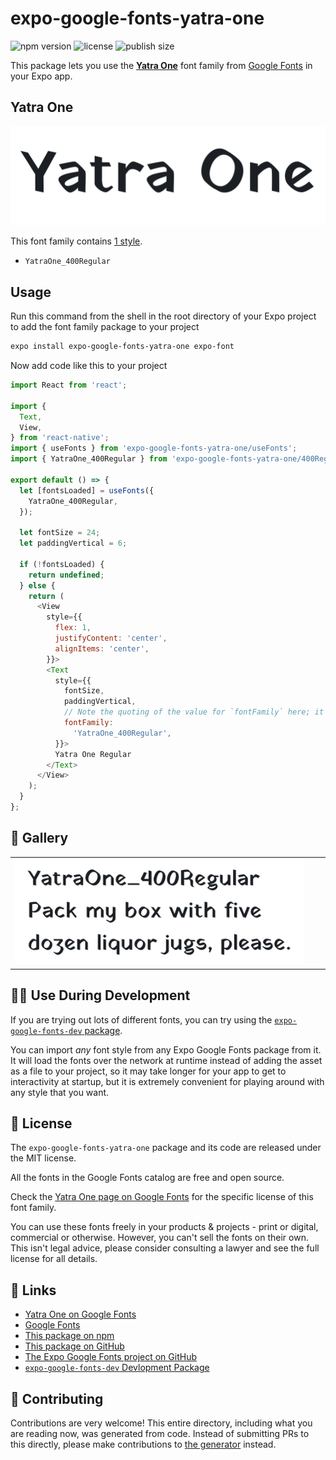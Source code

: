 # expo-google-fonts-yatra-one

![npm version](https://flat.badgen.net/npm/v/expo-google-fonts-yatra-one)
![license](https://flat.badgen.net/github/license/expo/google-fonts)
![publish size](https://flat.badgen.net/packagephobia/install/expo-google-fonts-yatra-one)

This package lets you use the [**Yatra One**](https://fonts.google.com/specimen/Yatra+One) font family from [Google Fonts](https://fonts.google.com/) in your Expo app.

## Yatra One

![Yatra One](./font-family.png)

This font family contains [1 style](#-gallery).

- `YatraOne_400Regular`

## Usage

Run this command from the shell in the root directory of your Expo project to add the font family package to your project
```sh
expo install expo-google-fonts-yatra-one expo-font
```

Now add code like this to your project
```js
import React from 'react';

import {
  Text,
  View,
} from 'react-native';
import { useFonts } from 'expo-google-fonts-yatra-one/useFonts';
import { YatraOne_400Regular } from 'expo-google-fonts-yatra-one/400Regular';

export default () => {
  let [fontsLoaded] = useFonts({
    YatraOne_400Regular,
  });

  let fontSize = 24;
  let paddingVertical = 6;

  if (!fontsLoaded) {
    return undefined;
  } else {
    return (
      <View
        style={{
          flex: 1,
          justifyContent: 'center',
          alignItems: 'center',
        }}>
        <Text
          style={{
            fontSize,
            paddingVertical,
            // Note the quoting of the value for `fontFamily` here; it expects a string!
            fontFamily:
              'YatraOne_400Regular',
          }}>
          Yatra One Regular
        </Text>
      </View>
    );
  }
};

```

## 🔡 Gallery


||||
|-|-|-|
|![YatraOne_400Regular](.//400Regular/YatraOne_400Regular.ttf.png)||||


## 👩‍💻 Use During Development

If you are trying out lots of different fonts, you can try using the [`expo-google-fonts-dev` package](https://github.com/freeboub/google-fonts/tree/master/font-packages/dev#readme).

You can import *any* font style from any Expo Google Fonts package from it. It will load the fonts
over the network at runtime instead of adding the asset as a file to your project, so it may take longer
for your app to get to interactivity at startup, but it is extremely convenient
for playing around with any style that you want.

## 📖 License

The `expo-google-fonts-yatra-one` package and its code are released under the MIT license.

All the fonts in the Google Fonts catalog are free and open source.

Check the [Yatra One page on Google Fonts](https://fonts.google.com/specimen/Yatra+One) for the specific license of this font family.

You can use these fonts freely in your products & projects - print or digital, commercial or otherwise. However, you can't sell the fonts on their own. This isn't legal advice, please consider consulting a lawyer and see the full license for all details.

## 🔗 Links

- [Yatra One on Google Fonts](https://fonts.google.com/specimen/Yatra+One)
- [Google Fonts](https://fonts.google.com/)
- [This package on npm](https://www.npmjs.com/package/expo-google-fonts-yatra-one)
- [This package on GitHub](https://github.com/freeboub/google-fonts/tree/master/font-packages/yatra-one)
- [The Expo Google Fonts project on GitHub](https://github.com/freeboub/google-fonts)
- [`expo-google-fonts-dev` Devlopment Package](https://github.com/freeboub/google-fonts/tree/master/font-packages/dev)

## 🤝 Contributing

Contributions are very welcome! This entire directory, including what you are reading now, was generated from code. Instead of submitting PRs to this directly, please make contributions to [the generator](https://github.com/freeboub/google-fonts/tree/master/packages/generator) instead.
